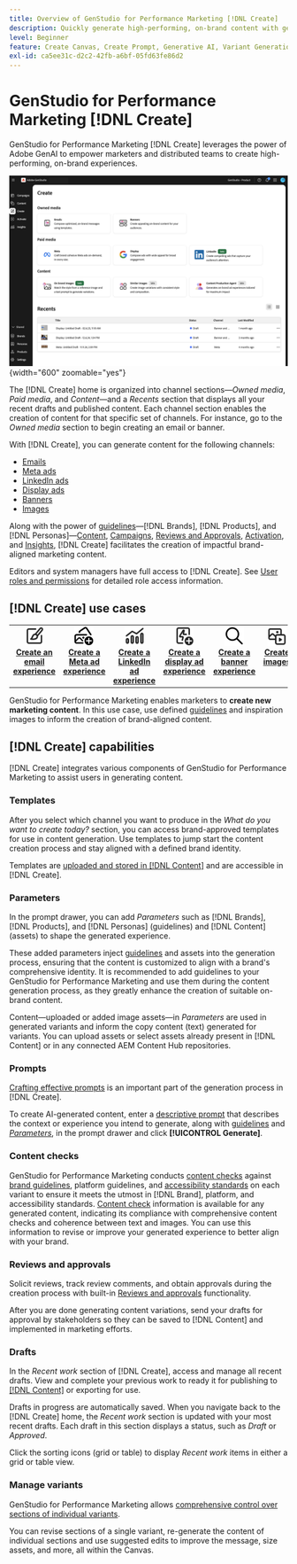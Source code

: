 ```yaml
---
title: Overview of GenStudio for Performance Marketing [!DNL Create]
description: Quickly generate high-performing, on-brand content with generative AI in Adobe GenStudio for Performance Marketing [!DNL Create].
level: Beginner
feature: Create Canvas, Create Prompt, Generative AI, Variant Generation, Content Generation
exl-id: ca5ee31c-d2c2-42fb-a6bf-05fd63fe86d2
---
```

# GenStudio for Performance Marketing [!DNL Create]

GenStudio for Performance Marketing [!DNL Create] leverages the power of Adobe GenAI to empower marketers and distributed teams to create high-performing, on-brand experiences.

![Create home](/help/assets/create-home.png){width="600" zoomable="yes"}

The [!DNL Create] home is organized into channel sections—_Owned media_, _Paid media_, and _Content_—and a _Recents_ section that displays all your recent drafts and published content. Each channel section enables the creation of content for that specific set of channels. For instance, go to the _Owned media_ section to begin creating an email or banner.

With [!DNL Create], you can generate content for the following channels:

* [Emails](email-experiences.md)
* [Meta ads](meta-experiences.md)
* [LinkedIn ads](linkedin-experiences.md)
* [Display ads](display-ad-experiences.md)
* [Banners](banner-experiences.md)
* [Images](assets.md)

Along with the power of [guidelines](/help/user-guide/guidelines/overview.md)—[!DNL Brands], [!DNL Products], and [!DNL Personas]—[Content](/help/user-guide/content/overview.md), [Campaigns](/help/user-guide/campaigns/overview.md), [Reviews and Approvals](/help/user-guide/approvals/overview.md), [Activation](/help/user-guide/activation/overview.md), and [Insights](/help/user-guide/insights/overview.md), [!DNL Create] facilitates the creation of impactful brand-aligned marketing content.

Editors and system managers have full access to [!DNL Create]. See [User roles and permissions](/help/user-guide/user-roles.md) for detailed role access information.

## [!DNL Create] use cases

<table style="table-layout:fixed">
<tr style="border: 0;">
   <td align="center" valign="top" width="100">
      <a href="/help/user-guide/create/create-email-experience.md">
      <img alt="Create new content" src="../../assets/icons/icon-create.svg" width="35">
      </a>
      <div>
         <a href="/help/user-guide/create/create-email-experience.md">
         <strong>Create an email experience</strong>
         </a>
      </div>
   </td>
   <td align="center" valign="top" width="100">
      <a href="/help/user-guide/create/create-meta-ad.md">
      <img alt="Create a Meta ad experience" src="../../assets/icons/icon-addContent.png" width="35">
      </a>
      <div>
         <a href="/help/user-guide/create/create-meta-ad.md">
         <strong>Create a Meta ad experience</strong>
         </a>
      </div>
   </td>
   <td align="center" valign="top" width="100">
      <a href="/help/user-guide/create/create-linkedin.md">
      <img alt="Create a LinkedIn ad experience" src="../../assets/icons/icon-dataAnalytics.svg" width="35">
      </a>
      <div>
         <a href="/help/user-guide/create/create-linkedin.md">
         <strong>Create a LinkedIn ad experience</strong>
         </a>
      </div>
   </td>
   <td align="center" valign="top" width="100">
      <a href="/help/user-guide/create/create-display-ad.md">
      <img alt="Create a display ad experience" src="../../assets/icons/icon-addTemplate.svg" width="35">
      </a>
      <div>
         <a href="/help/user-guide/create/create-display-ad.md">
         <strong>Create a display ad experience</strong>
         </a>
      </div>
   </td>
   <td align="center" valign="top" width="100">
      <a href="/help/user-guide/create/create-banner-experience.md">
      <img alt="Create a banner experience" src="../../assets/icons/icon-search.png" width="35">
      </a>
      <div>
         <a href="/help/user-guide/create/create-banner-experience.md">
         <strong>Create a banner experience</strong>
         </a>
      </div>
   </td>
   <td align="center" valign="top" width="100">
      <a href="/help/user-guide/create/create-assets.md">
      <img alt="Create images" src="../../assets/icons/icon-asset.svg" width="35">
      </a>
      <div>
         <a href="/help/user-guide/create/create-assets.md">
         <strong>Create images</strong>
         </a>
      </div>
   </td>
</tr>
</table>

GenStudio for Performance Marketing enables marketers to **create new marketing content**. In this use case, use defined [guidelines](/help/user-guide/guidelines/overview.md) and inspiration images to inform the creation of brand-aligned content.

## [!DNL Create] capabilities

[!DNL Create] integrates various components of GenStudio for Performance Marketing to assist users in generating content.

### Templates

After you select which channel you want to produce in the _What do you want to create today?_ section, you can access brand-approved templates for use in content generation. Use templates to jump start the content creation process and stay aligned with a defined brand identity.

Templates are [uploaded and stored in [!DNL Content]](/help/user-guide/content/overview.md) and are accessible in [!DNL Create].

### Parameters

In the prompt drawer, you can add _Parameters_ such as [!DNL Brands], [!DNL Products], and [!DNL Personas] (guidelines) and [!DNL Content] (assets) to shape the generated experience.

These added parameters inject [guidelines](/help/user-guide/guidelines/overview.md) and assets into the generation process, ensuring that the content is customized to align with a brand's comprehensive identity. It is recommended to add guidelines to your GenStudio for Performance Marketing and use them during the content generation process, as they greatly enhance the creation of suitable on-brand content.

Content—uploaded or added image assets—in _Parameters_ are used in generated variants and inform the copy content (text) generated for variants. You can upload assets or select assets already present in [!DNL Content] or in any connected AEM Content Hub repositories.

### Prompts

[Crafting effective prompts](/help/user-guide/effective-prompts.md) is an important part of the generation process in [!DNL Create].

To create AI-generated content, enter a [descriptive prompt](/help/user-guide/effective-prompts.md) that describes the context or experience you intend to generate, along with [guidelines](/help/user-guide/guidelines/overview.md) and [_Parameters_](#parameters), in the prompt drawer and click **[!UICONTROL Generate]**.

### Content checks

GenStudio for Performance Marketing conducts [content checks](/help/user-guide/guidelines/brand-validation.md#content-check-panel) against [brand guidelines](/help/user-guide/guidelines/brands.md), platform guidelines, and [accessibility standards](/help/user-guide/guidelines/overview.md#compliance) on each variant to ensure it meets the utmost in [!DNL Brand], platform, and accessibility standards. [Content check](/help/user-guide/guidelines/brand-validation.md#content-check-summary) information is available for any generated content, indicating its compliance with comprehensive content checks and coherence between text and images. You can use this information to revise or improve your generated experience to better align with your brand.

### Reviews and approvals

Solicit reviews, track review comments, and obtain approvals during the creation process with built-in [Reviews and approvals](/help/user-guide/approvals/overview.md) functionality.

After you are done generating content variations, send your drafts for approval by stakeholders so they can be saved to [!DNL Content] and implemented in marketing efforts.

### Drafts

In the _Recent work_ section of [!DNL Create], access and manage all recent drafts. View and complete your previous work to ready it for publishing to [[!DNL Content]](/help/user-guide/content/overview.md) or exporting for use.

Drafts in progress are automatically saved. When you navigate back to the [!DNL Create] home, the _Recent work_ section is updated with your most recent drafts. Each draft in this section displays a status, such as _Draft_ or _Approved_.

Click the sorting icons (grid or table) to display _Recent work_ items in either a grid or table view.

### Manage variants

GenStudio for Performance Marketing allows [comprehensive control over sections of individual variants](/help/user-guide/create/manage-variants.md).

You can revise sections of a single variant, re-generate the content of individual sections and use suggested edits to improve the message, size assets, and more, all within the Canvas.
